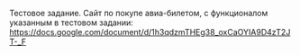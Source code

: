 Тестовое задание. Сайт по покупе авиа-билетом, с функционалом указанным в тестовом задании: 
https://docs.google.com/document/d/1h3qdzmTHEg38_oxCaOYIA9D4zT2JT-_F 